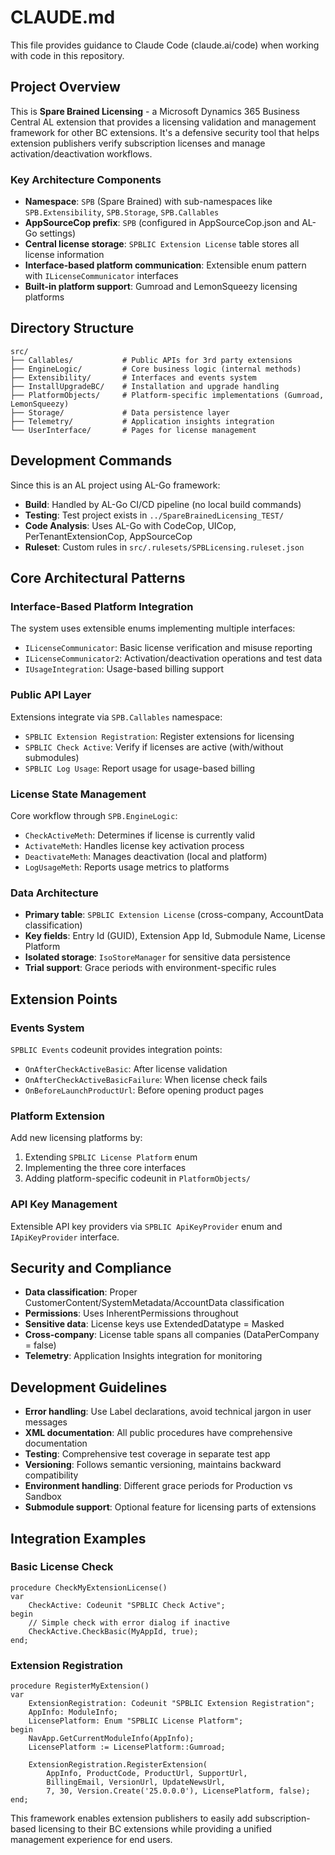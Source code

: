 # CLAUDE.md

This file provides guidance to Claude Code (claude.ai/code) when working with code in this repository.

## Project Overview

This is **Spare Brained Licensing** - a Microsoft Dynamics 365 Business Central AL extension that provides a licensing validation and management framework for other BC extensions. It's a defensive security tool that helps extension publishers verify subscription licenses and manage activation/deactivation workflows.

### Key Architecture Components

- **Namespace**: `SPB` (Spare Brained) with sub-namespaces like `SPB.Extensibility`, `SPB.Storage`, `SPB.Callables`
- **AppSourceCop prefix**: `SPB` (configured in AppSourceCop.json and AL-Go settings)
- **Central license storage**: `SPBLIC Extension License` table stores all license information
- **Interface-based platform communication**: Extensible enum pattern with `ILicenseCommunicator` interfaces
- **Built-in platform support**: Gumroad and LemonSqueezy licensing platforms

## Directory Structure

```
src/
├── Callables/           # Public APIs for 3rd party extensions
├── EngineLogic/         # Core business logic (internal methods)
├── Extensibility/       # Interfaces and events system
├── InstallUpgradeBC/    # Installation and upgrade handling
├── PlatformObjects/     # Platform-specific implementations (Gumroad, LemonSqueezy)
├── Storage/             # Data persistence layer
├── Telemetry/           # Application insights integration
└── UserInterface/       # Pages for license management
```

## Development Commands

Since this is an AL project using AL-Go framework:

- **Build**: Handled by AL-Go CI/CD pipeline (no local build commands)
- **Testing**: Test project exists in `../SpareBrainedLicensing_TEST/` 
- **Code Analysis**: Uses AL-Go with CodeCop, UICop, PerTenantExtensionCop, AppSourceCop
- **Ruleset**: Custom rules in `src/.rulesets/SPBLicensing.ruleset.json`

## Core Architectural Patterns

### Interface-Based Platform Integration
The system uses extensible enums implementing multiple interfaces:
- `ILicenseCommunicator`: Basic license verification and misuse reporting
- `ILicenseCommunicator2`: Activation/deactivation operations and test data
- `IUsageIntegration`: Usage-based billing support

### Public API Layer
Extensions integrate via `SPB.Callables` namespace:
- `SPBLIC Extension Registration`: Register extensions for licensing
- `SPBLIC Check Active`: Verify if licenses are active (with/without submodules)
- `SPBLIC Log Usage`: Report usage for usage-based billing

### License State Management
Core workflow through `SPB.EngineLogic`:
- `CheckActiveMeth`: Determines if license is currently valid
- `ActivateMeth`: Handles license key activation process
- `DeactivateMeth`: Manages deactivation (local and platform)
- `LogUsageMeth`: Reports usage metrics to platforms

### Data Architecture
- **Primary table**: `SPBLIC Extension License` (cross-company, AccountData classification)
- **Key fields**: Entry Id (GUID), Extension App Id, Submodule Name, License Platform
- **Isolated storage**: `IsoStoreManager` for sensitive data persistence
- **Trial support**: Grace periods with environment-specific rules

## Extension Points

### Events System
`SPBLIC Events` codeunit provides integration points:
- `OnAfterCheckActiveBasic`: After license validation
- `OnAfterCheckActiveBasicFailure`: When license check fails
- `OnBeforeLaunchProductUrl`: Before opening product pages

### Platform Extension
Add new licensing platforms by:
1. Extending `SPBLIC License Platform` enum
2. Implementing the three core interfaces
3. Adding platform-specific codeunit in `PlatformObjects/`

### API Key Management
Extensible API key providers via `SPBLIC ApiKeyProvider` enum and `IApiKeyProvider` interface.

## Security and Compliance

- **Data classification**: Proper CustomerContent/SystemMetadata/AccountData classification
- **Permissions**: Uses InherentPermissions throughout
- **Sensitive data**: License keys use ExtendedDatatype = Masked
- **Cross-company**: License table spans all companies (DataPerCompany = false)
- **Telemetry**: Application Insights integration for monitoring

## Development Guidelines

- **Error handling**: Use Label declarations, avoid technical jargon in user messages
- **XML documentation**: All public procedures have comprehensive documentation
- **Testing**: Comprehensive test coverage in separate test app
- **Versioning**: Follows semantic versioning, maintains backward compatibility
- **Environment handling**: Different grace periods for Production vs Sandbox
- **Submodule support**: Optional feature for licensing parts of extensions

## Integration Examples

### Basic License Check
```al
procedure CheckMyExtensionLicense()
var
    CheckActive: Codeunit "SPBLIC Check Active";
begin
    // Simple check with error dialog if inactive
    CheckActive.CheckBasic(MyAppId, true);
end;
```

### Extension Registration
```al
procedure RegisterMyExtension()
var
    ExtensionRegistration: Codeunit "SPBLIC Extension Registration";
    AppInfo: ModuleInfo;
    LicensePlatform: Enum "SPBLIC License Platform";
begin
    NavApp.GetCurrentModuleInfo(AppInfo);
    LicensePlatform := LicensePlatform::Gumroad;
    
    ExtensionRegistration.RegisterExtension(
        AppInfo, ProductCode, ProductUrl, SupportUrl, 
        BillingEmail, VersionUrl, UpdateNewsUrl,
        7, 30, Version.Create('25.0.0.0'), LicensePlatform, false);
end;
```

This framework enables extension publishers to easily add subscription-based licensing to their BC extensions while providing a unified management experience for end users.